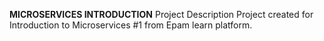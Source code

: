 **MICROSERVICES INTRODUCTION**
Project Description
Project created for Introduction to Microservices #1 from Epam learn platform.
